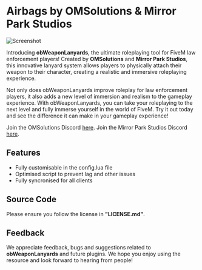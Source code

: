 # Airbags by OMSolutions & Mirror Park Studios

![Screenshot](https://i.imgur.com/1XaILqt.png)

Introducing **obWeaponLanyards**, the ultimate roleplaying tool for FiveM law enforcement players! Created by **OMSolutions** and **Mirror Park Studios**, this innovative lanyard system allows players to physically attach their weapon to their character, creating a realistic and immersive roleplaying experience.

Not only does obWeaponLanyards improve roleplay for law enforcement players, it also adds a new level of immersion and realism to the gameplay experience. With obWeaponLanyards, you can take your roleplaying to the next level and fully immerse yourself in the world of FiveM. Try it out today and see the difference it can make in your gameplay experience!

Join the OMSolutions Discord [here](https://discord.gg/C39cjWEtNk).
Join the Mirror Park Studios Discord [here](https://discord.gg/FAJxYxt8SH).

## Features
* Fully customisable in the config.lua file
* Optimised script to prevent lag and other issues
* Fully syncronised for all clients

## Source Code
Please ensure you follow the license in **"LICENSE.md"**.

## Feedback
We appreciate feedback, bugs and suggestions related to **obWeaponLanyards** and future plugins. We hope you enjoy using the resource and look forward to hearing from people!